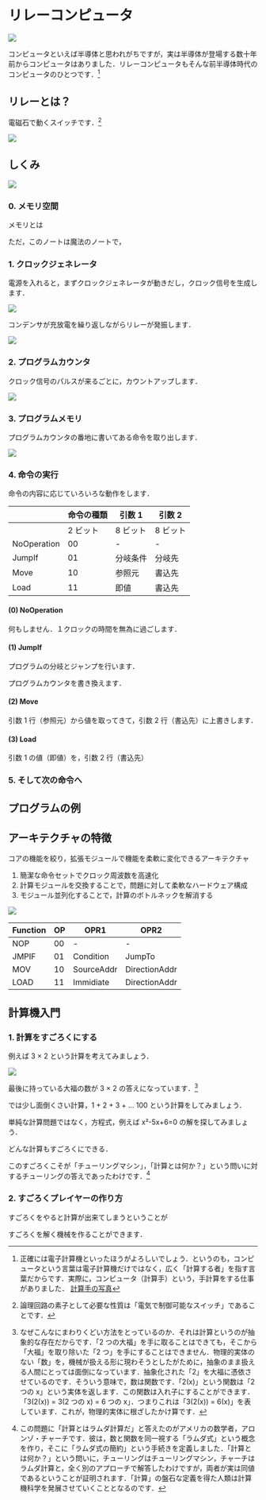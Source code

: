 # リレーコンピュータ

![](RelayAdder.jpeg)

コンピュータといえば半導体と思われがちですが，実は半導体が登場する数十年前からコンピュータはありました．リレーコンピュータもそんな前半導体時代のコンピュータのひとつです．[^0]

[^0]: 正確には電子計算機といったほうがよろしいでしょう．というのも，コンピュータという言葉は電子計算機だけではなく，広く「計算する者」を指す言葉だからです．実際に，コンピュータ（計算手）という，手計算をする仕事がありました． [計算手の写真](https://upload.wikimedia.org/wikipedia/commons/0/06/Human_computers_-_Dryden.jpg)

## リレーとは？

電磁石で動くスイッチです．[^1]

![](./img/relay.drawio.svg)

[^1]: 論理回路の素子として必要な性質は「電気で制御可能なスイッチ」であることです．

## しくみ

![](./img/arch.drawio.svg)

### 0. メモリ空間

メモリとは

ただ，このノートは魔法のノートで，

### 1. クロックジェネレータ

電源を入れると，まずクロックジェネレータが動きだし，クロック信号を生成します．

![](./img/clock.drawio.svg)

コンデンサが充放電を繰り返しながらリレーが発振します．

![](./img/clock-gen.drawio.svg)

### 2. プログラムカウンタ

クロック信号のパルスが来るごとに，カウントアップします．

![](./img/program-counter.drawio.svg)

### 3. プログラムメモリ

プログラムカウンタの番地に書いてある命令を取り出します．

![](./img/program-memory.drawio.svg)

### 4. 命令の実行

命令の内容に応じていろいろな動作をします．

|             | 命令の種類 | 引数 1   | 引数 2   |
| ----------- | ---------- | -------- | -------- |
|             | 2 ビット   | 8 ビット | 8 ビット |
| NoOperation | 00         | -        | -        |
| JumpIf      | 01         | 分岐条件 | 分岐先   |
| Move        | 10         | 参照元   | 書込先   |
| Load        | 11         | 即値     | 書込先   |

#### (0) NoOperation

何もしません．１クロックの時間を無為に過ごします．

#### (1) JumpIf

プログラムの分岐とジャンプを行います．

プログラムカウンタを書き換えます．

#### (2) Move

引数 1 行（参照元）から値を取ってきて，引数 2 行（書込先）に上書きします．

#### (3) Load

引数 1 の値（即値）を，引数 2 行（書込先）

### 5. そして次の命令へ

## プログラムの例

## アーキテクチャの特徴

コアの機能を絞り，拡張モジュールで機能を柔軟に変化できるアーキテクチャ

1. 簡潔な命令セットでクロック周波数を高速化
2. 計算モジュールを交換することで，問題に対して柔軟なハードウェア構成
3. モジュール並列化することで，計算のボトルネックを解消する

![](arch.drawio.svg)

| Function | OP  | OPR1       | OPR2          |
| -------- | --- | ---------- | ------------- |
| NOP      | 00  | -          | -             |
| JMPIF    | 01  | Condition  | JumpTo        |
| MOV      | 10  | SourceAddr | DirectionAddr |
| LOAD     | 11  | Immidiate  | DirectionAddr |

## 計算機入門

### 1. 計算をすごろくにする

例えば 3 × 2 という計算を考えてみましょう．

![](./img/sugoroku1.drawio.svg)

最後に持っている大福の数が 3 × 2 の答えになっています．[^2]

[^2]: なぜこんなにまわりくどい方法をとっているのか．それは計算というのが抽象的な存在だからです．「2 つの大福」を手に取ることはできても，そこから「大福」を取り除いた「2 つ」を手にすることはできません．物理的実体のない「数」を，機械が扱える形に現わそうとしたがために，抽象のまま扱える人間にとっては面倒になっています．抽象化された「2」を大福に憑依させているのです．そういう意味で，数は関数です．「2(x)」という関数は「2 つの x」という実体を返します．この関数は入れ子にすることができます．「3(2(x)) = 3(2 つの x) = 6 つの x」．つまりこれは「3(2(x)) = 6(x)」を表しています．これが，物理的実体に根ざしたかけ算です．

では少し面倒くさい計算，1 + 2 + 3 + ... 100 という計算をしてみましょう．

単純な計算問題ではなく，方程式，例えば x²-5x+6=0 の解を探してみましょう．

どんな計算もすごろくにできる．

このすごろくこそが「チューリングマシン」，「計算とは何か？」という問いに対するチューリングの答えであったわけです．[^3]

[^3]: この問題に「計算とはラムダ計算だ」と答えたのがアメリカの数学者，アロンゾ・チャーチです．彼は，数と関数を同一視する「ラムダ式」という概念を作り，そこに「ラムダ式の簡約」という手続きを定義しました．「計算とは何か？」という問いに，チューリングはチューリングマシン，チャーチはラムダ計算と，全く別のアプローチで解答したわけですが，両者が実は同値であるということが証明されます．「計算」の盤石な定義を得た人類は計算機科学を発展させていくこととなるのです．

### 2. すごろくプレイヤーの作り方

すごろくをやると計算が出来てしまうということが

すごろくを解く機械を作ることができます．
